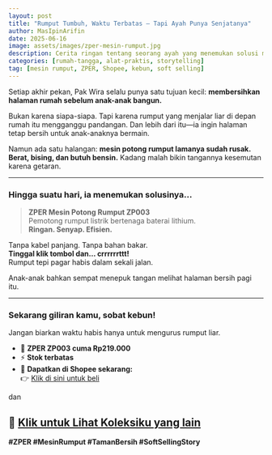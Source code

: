 ```yaml
---
layout: post
title: "Rumput Tumbuh, Waktu Terbatas – Tapi Ayah Punya Senjatanya"
author: MasIpinArifin
date: 2025-06-16
image: assets/images/zper-mesin-rumput.jpg
description: Cerita ringan tentang seorang ayah yang menemukan solusi membersihkan halaman dengan ZPER ZP003—mesin potong rumput elektrik praktis.
categories: [rumah-tangga, alat-praktis, storytelling]
tag: [mesin rumput, ZPER, Shopee, kebun, soft selling]
---
```

Setiap akhir pekan, Pak Wira selalu punya satu tujuan kecil: **membersihkan halaman rumah sebelum anak-anak bangun.**

Bukan karena siapa-siapa. Tapi karena rumput yang menjalar liar di depan rumah itu mengganggu pandangan. Dan lebih dari itu—ia ingin halaman tetap bersih untuk anak-anaknya bermain.

Namun ada satu halangan: **mesin potong rumput lamanya sudah rusak. Berat, bising, dan butuh bensin.** Kadang malah bikin tangannya kesemutan karena getaran.

---

### Hingga suatu hari, ia menemukan solusinya...

> **ZPER Mesin Potong Rumput ZP003**  
> Pemotong rumput listrik bertenaga baterai lithium.  
> **Ringan. Senyap. Efisien.**

Tanpa kabel panjang. Tanpa bahan bakar.  
**Tinggal klik tombol dan… crrrrrrttt!**  
Rumput tepi pagar habis dalam sekali jalan.

Anak-anak bahkan sempat menepuk tangan melihat halaman bersih pagi itu.

---

### Sekarang giliran kamu, sobat kebun!

Jangan biarkan waktu habis hanya untuk mengurus rumput liar.

- 🎯 **ZPER ZP003 cuma Rp219.000**  
- ⚡️ **Stok terbatas**  
- 🛒 **Dapatkan di Shopee sekarang:**  
👉 [Klik di sini untuk beli](https://s.shopee.co.id/2qIrOalfcW)

dan

🌟 [Klik untuk Lihat Koleksiku yang lain](https://collshp.com/masipinarifin)
---

**#ZPER #MesinRumput #TamanBersih #SoftSellingStory**
